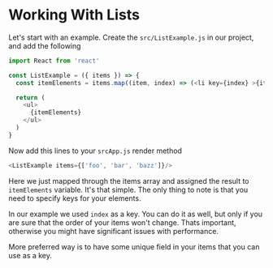 # Working With Lists

Let's start with an example. Create the `src/ListExample.js` in our project, and add the following

```js
import React from 'react'

const ListExample = ({ items }) => {
  const itemElements = items.map((item, index) => (<li key={index} >{item}</li>))

  return (
    <ul>
      {itemElements}
    </ul>
  )
}
```

Now add this lines to your `srcApp.js` render method

```js
<ListExample items={['foo', 'bar', 'bazz']}/>
```

Here we just mapped through the items array and assigned the result to `itemElements` variable. It's that simple. The only thing to note is that you need to specify keys for your elements.

In our example we used `index` as a key. You can do it as well, but only if you are sure that the order of your items won't change. Thats important, otherwise you might have significant issues with performance.

More preferred way is to have some unique field in your items that you can use as a key. 